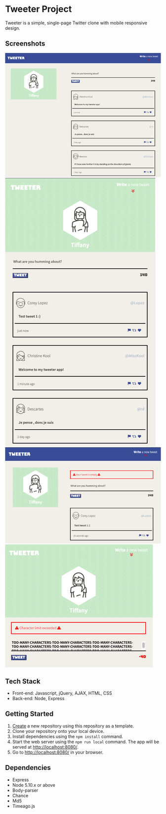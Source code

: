 # Tweeter Project

Tweeter is a simple, single-page Twitter clone with mobile responsive design.

## Screenshots

!["Screenshot of desktop layout with tweets"](https://github.com/t-iffany/tweeter/blob/master/docs/desktop-tweets.png)
!["Screenshot of tablet layout with tweets"](https://github.com/t-iffany/tweeter/blob/master/docs/tablet-tweets.png)
!["Screenshot of empty tweetbox error"](https://github.com/t-iffany/tweeter/blob/master/docs/empty-error.png)
!["Screenshot of exceeding chars count error"](https://github.com/t-iffany/tweeter/blob/master/docs/exceed-error.png)

## Tech Stack
- Front-end: Javascript, jQuery, AJAX, HTML, CSS
- Back-end: Node, Express

## Getting Started

1. [Create](https://docs.github.com/en/repositories/creating-and-managing-repositories/creating-a-repository-from-a-template) a new repository using this repository as a template.
2. Clone your repository onto your local device.
3. Install dependencies using the `npm install` command.
3. Start the web server using the `npm run local` command. The app will be served at <http://localhost:8080/>.
4. Go to <http://localhost:8080/> in your browser.

## Dependencies

- Express
- Node 5.10.x or above
- Body-parser
- Chance
- Md5
- Timeago.js
